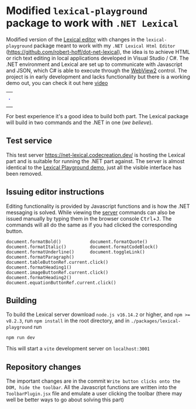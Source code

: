 # Modified `lexical-playground` package to work with `.NET Lexical`

Modified version of the [Lexical editor](https://github.com/facebook/lexical) with changes in the `lexical-playground` package meant to work with my `.NET Lexical Html Editor` (https://github.com/robert-hoff/dot-net-lexical), the idea is to achieve HTML or rich text editing in local applications developed in Visual Studio / C#. The .NET environment and Lexical are set up to communicate with Javascript and  JSON, which C# is able to execute through the [WebView2](https://docs.microsoft.com/en-us/dotnet/api/microsoft.web.webview2.winforms.webview2?view=webview2-dotnet-1.0.1185.39) control. The project is in early development and lacks functionality but there is a working demo out, you can check it out here <a href="https://files.codecreation.dev/net-lexical-demo.mp4" rel=".NET Lexical video"><ins>video</ins></a>

<table align=center><tr><td><p align="center" style="border: 1px solid blue"><a href="https://files.codecreation.dev/net-lexical-demo.mp4" target="_blank" rel=".NET Lexical video"><img src="https://files.codecreation.dev/files/video-thumbnail.png" alt="" /></a></p></td></tr></table>

For best experience it's a good idea to build both part. The Lexical package will build in two commands and the .NET in one (_we believe_).

## Test service

This test server https://net-lexical.codecreation.dev/ is hosting the Lexical part and is suitable for running the .NET part against. The server is almost identical to the [Lexical Playground demo](https://playground.lexical.dev/), just all the visible interface has been removed.

## Issuing editor instructions

Editing functionality is provided by Javascript functions and is how the .NET messaging is solved. While viewing the  <a href="https://net-lexical.codecreation.dev/"><ins>server</ins></a> commands can also be issued manually by typing them in the browser console <kbd>Ctrl</kbd>+<kbd>J</kbd>. The commands will all do the same as if you had clicked the corresponding button.

    document.formatBold()           document.formatQuote()
    document.formatItalic()         document.formatCodeBlock()
    document.formatUnderline()      document.toggleLink()
    document.formatParagraph()      document.tableButtonRef.current.click()
    document.formatHeading1()       document.imageButtonRef.current.click()
    document.formatHeading2()       document.equationButtonRef.current.click()


## Building

To build the Lexical server download `node.js v16.14.2` or higher, and `npm >= v8.2.3`, run `npm install` in the root directory, and in `./packages/lexical-playground` run

    npm run dev

This will start a `vite` development server on `localhost:3001`


## Repository changes

The important changes are in the commit `Write button clicks onto the DOM, hide the toolbar`. All the Javascript functions are written into the `ToolbarPlugin.jsx` file and emulate a user clicking the toolbar (there may well be better ways to go about solving this part)



